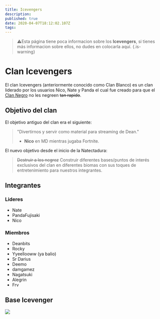 ```yaml
---
title: Icevengers
description: 
published: true
date: 2020-04-07T18:12:02.107Z
tags: 
---
```


> :warning:Esta página tiene poca informacion sobre los **Icevengers**, si tienes más informacion sobre ellos, no dudes en colocarla aquí.
{.is-warning}
# Clan Icevengers
El clan Icevengers (anteriormente conocido como Clan Blanco) es un clan liderado por los usuarios Nico, Nate y Panda el cual fue creado para que el [Clan Negro](./negroz) no les negreen ~~tan rapido~~.

## Objetivo del clan
El objetivo antiguo del clan era el siguiente:
> "Divertirnos y servir como material para streaming de Dean."
> - **Nico** en MD mientras jugaba Fortnite.

El nuevo objetivo desde el inicio de la Natectadura:
> ~~Destruir a los negroz~~ Construir diferentes bases/puntos de interés exclusivos del clan en diferentes biomas con sus toques de  entretenimiento para nuestros integrantes.
## Integrantes
### Lideres
- Nate 
- PandaFujisaki
- Nico
### Miembros
- Deanbits
- Rocky
- Yyeellooww (ya balio)
- Sr Darius
- Deemo
- damgamez
- Nagatsuki
- Alegrin
- Frv

## Base Icevenger

![](https://cdn.discordapp.com/attachments/545128014942437376/697139828546076792/2020-04-06_21.47.51.png)